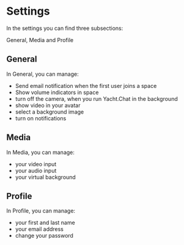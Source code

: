 

# Settings

In the settings you can find three subsections:

General, Media and Profile

## General
In General, you can manage:
- Send email notification when the first user joins a space
- Show volume indicators in space
- turn off the camera, when you run Yacht.Chat in the background
- show video in your avatar
- select a background image
- turn on notifications

## Media
In Media, you can manage:
- your video input
- your audio input
- your virtual background

## Profile
In Profile, you can manage:
- your first and last name
- your email address
- change your password